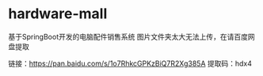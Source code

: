 # hardware-mall
基于SpringBoot开发的电脑配件销售系统
图片文件夹太大无法上传，在请百度网盘提取

链接：https://pan.baidu.com/s/1o7RhkcGPKzBiQ7R2Xg385A
提取码：hdx4
